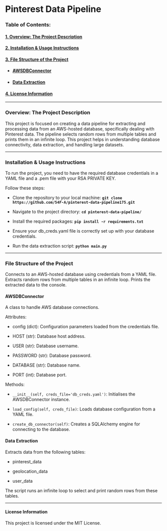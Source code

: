 # Pinterest Data Pipeline

### Table of Contents:

#### [1. Overview: The Project Description](#1-overview-the-project-description)
#### [2. Installation & Usage Instructions](#2-installation--usage-instructions)
#### [3. File Structure of the Project](#3-file-structure-of-the-project)
- #### [AWSDBConnector](#awsdbconnector)
- #### [Data Extraction](#data-extraction)
#### [4. License Information](#4-license-information)

---

### Overview: The Project Description

This project is focused on creating a data pipeline for extracting and processing data from an AWS-hosted database, specifically dealing with Pinterest data. The pipeline selects random rows from multiple tables and prints them in an infinite loop. This project helps in understanding database connectivity, data extraction, and handling large datasets.

---

### Installation & Usage Instructions

To run the project, you need to have the required database credentials in a YAML file and a .pem file with your RSA PRIVATE KEY.

Follow these steps:

- Clone the repository to your local machine: __`git clone https://github.com/54F-A/pinterest-data-pipeline175.git`__

- Navigate to the project directory: __`cd pinterest-data-pipeline/`__

- Install the required packages: __`pip install -r requirements.txt`__

- Ensure your db_creds.yaml file is correctly set up with your database credentials.

- Run the data extraction script: __`python main.py`__

---

### File Structure of the Project

Connects to an AWS-hosted database using credentials from a YAML file.
Extracts random rows from multiple tables in an infinite loop.
Prints the extracted data to the console.

#### AWSDBConnector

A class to handle AWS database connections.

Attributes:

- config (dict): Configuration parameters loaded from the credentials file.

- HOST (str): Database host address.

- USER (str): Database username.

- PASSWORD (str): Database password.

- DATABASE (str): Database name.

- PORT (int): Database port.

Methods:

- `__init__(self, creds_file='db_creds.yaml')`: Initialises the AWSDBConnector instance.

- `load_config(self, creds_file)`: Loads database configuration from a YAML file.

- `create_db_connector(self)`: Creates a SQLAlchemy engine for connecting to the database.

#### Data Extraction

Extracts data from the following tables:

- pinterest_data

- geolocation_data

- user_data

The script runs an infinite loop to select and print random rows from these tables.

---

#### License Information

This project is licensed under the MIT License.